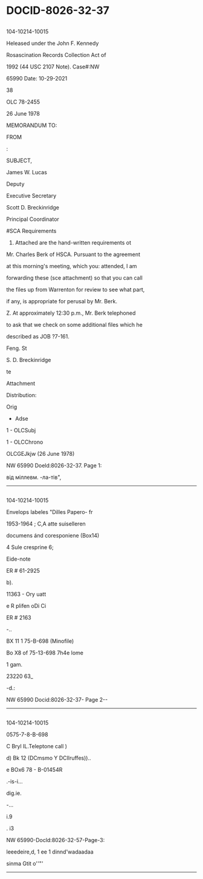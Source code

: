 # DOCID-8026-32-37

##
104-10214-10015

Heleased under the John F. Kennedy

Rosascination Records Collection Act of

1992 (44 USC 2107 Note). Case#:NW

65990 Date: 10-29-2021

38

OLC 78-2455

26 June 1978

MEMORANDUM TO:

FROM

:

SUBJECT,

James W. Lucas

Deputy

Executive Secretary

Scott D. Breckinridge

Principal Coordinator

#SCA Requirements

1. Attached are the hand-written requirements ot

Mr. Charles Berk of HSCA. Pursuant to the agreement

at this morning's meeting, which you: attended, I am

forwarding these (sce attachment) so that you can call

the files up from Warrenton for review to see what part,

if any, is appropriate for perusal by Mr. Berk.

Z. At approximately 12:30 p.m., Mr. Berk telephoned

to ask that we check on some additional files which he

described as JOB ?7-161.

Feng. St

S. D. Breckinridge

te

Attachment

Distribution:

Orig

- Adse

1 - OLCSubj

1 - OLCChrono

OLCGEJkjw (26 June 1978)

NW 65990 Doeld:8026-32-37. Page 1:

від міллевм. -ла-тів",

---

##
104-10214-10015

Envelops labeles "Dilles Papero- fr

1953-1964 ; C,A atte suiselleren

documens ánd coresponiene (Box14)

4 Sule cresprine 6;

Eide-note

ER # 61-2925

b).

11363 - Ory uatt

e R plifen oDi Ci

ER # 2163

-..

BX 11 1 75-B-698 (Minofile)

Bo X8 of 75-13-698 7h4e lome

1 gam.

23220 63_

-d.:

NW 65990 Docid:8026-32-37- Page 2--

---

##
104-10214-10015

0575-7-8-B-698

C Bryl IL.Teleptone call )

d) Bk 12 (DCmsmo Y DCIlruffes))..

e BOx6 78 - B-01454R

.-is-i...

dig.ie.

-...

i.9

. i3

NW 65990-Docld:8026-32-57-Page-3:

leeedeire,d, 1 ee 1 dinnd'wadaadaa

sinma Gtit o''"'

---

